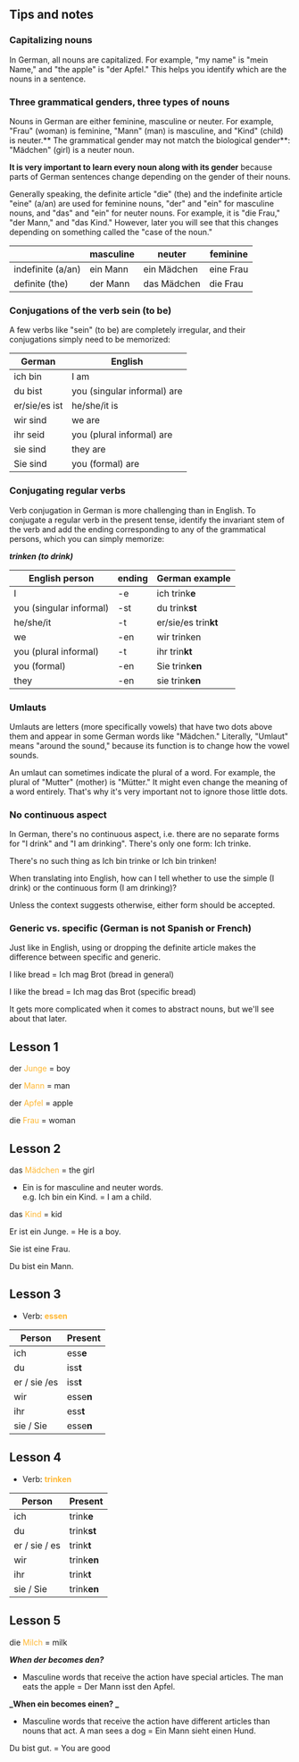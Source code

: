 ## Tips and notes

### Capitalizing nouns

In German, all nouns are capitalized. For example, "my name" is "mein Name," and "the apple" is "der Apfel." This helps you identify which are the nouns in a sentence.

### Three grammatical genders, three types of nouns

Nouns in German are either feminine, masculine or neuter. For example, "Frau" (woman) is feminine, "Mann" (man) is masculine, and "Kind" (child) is neuter.** The grammatical gender may not match the biological gender**: "Mädchen" (girl) is a neuter noun.

**It is very important to learn every noun along with its gender** because parts of German sentences change depending on the gender of their nouns.

Generally speaking, the definite article "die" (the) and the indefinite article "eine" (a/an) are used for feminine nouns, "der" and "ein" for masculine nouns, and "das" and "ein" for neuter nouns. For example, it is "die Frau," "der Mann," and "das Kind." However, later you will see that this changes depending on something called the "case of the noun."

| | masculine | neuter | feminine |
| -------- | ------- | ------- | ------- |
| indefinite (a/an) | ein Mann | ein Mädchen | eine Frau |
| definite (the) | der Mann	| das Mädchen |	die Frau |


### Conjugations of the verb sein (to be)

A few verbs like "sein" (to be) are completely irregular, and their conjugations simply need to be memorized:

| German | English |
| -------- | ------- |
| ich bin | I am
| du bist | you (singular informal) are |
| er/sie/es ist | he/she/it is |
| wir sind	| we are |
| ihr seid	| you (plural informal) are |
| sie sind	| they are |
| Sie sind	| you (formal) are |

### Conjugating regular verbs

Verb conjugation in German is more challenging than in English. To conjugate a regular verb in the present tense, identify the invariant stem of the verb and add the ending corresponding to any of the grammatical persons, which you can simply memorize:

**_trinken (to drink)_**

**English person**|**ending**|**German example**
-----|-----|-----
I | -e | ich trink**e**
you (singular informal)| -st | du trink**st**
he/she/it | -t | er/sie/es trin**kt**
we | -en | wir trinken
you (plural informal) | -t | ihr trin**kt**
you (formal) | -en | Sie trink**en**
they | -en | sie trink**en**

### Umlauts

Umlauts are letters (more specifically vowels) that have two dots above them and appear in some German words like "Mädchen." Literally, "Umlaut" means "around the sound," because its function is to change how the vowel sounds.

An umlaut can sometimes indicate the plural of a word. For example, the plural of "Mutter" (mother) is "Mütter." It might even change the meaning of a word entirely. That's why it's very important not to ignore those little dots.

### No continuous aspect

In German, there's no continuous aspect, i.e. there are no separate forms for "I drink" and "I am drinking". There's only one form: Ich trinke.

There's no such thing as Ich bin trinke or Ich bin trinken!

When translating into English, how can I tell whether to use the simple (I drink) or the continuous form (I am drinking)?

Unless the context suggests otherwise, either form should be accepted.

### Generic vs. specific (German is not Spanish or French)

Just like in English, using or dropping the definite article makes the difference between specific and generic.

I like bread = Ich mag Brot (bread in general)

I like the bread = Ich mag das Brot (specific bread)

It gets more complicated when it comes to abstract nouns, but we'll see about that later.


## Lesson 1
der <font color = #ffb732> Junge </font> = boy

der <font color = #ffb732> Mann </font>  = man

der <font color = #ffb732> Apfel </font> = apple 

die <font color = #ffb732> Frau </font>  = woman



## Lesson 2
das <font color = #ffb732> Mädchen </font> = the girl
- Ein is for masculine and neuter words.  
e.g. Ich bin ein Kind. = I am a child.

das <font color = #ffb732> Kind </font>  = kid

Er ist ein Junge. = He is a boy.

Sie ist eine Frau.

Du bist ein Mann.

## Lesson 3
- Verb: <font color = #ffb732> **essen** </font>  

| Person | Present |
| -------- | ------- |
| ich | ess**e** |
| du | iss**t** |
| er / sie /es | iss**t** |
| wir | esse**n** |
| ihr | ess**t** |
| sie / Sie | esse**n** |


## Lesson 4
- Verb: <font color = #ffb732>  **trinken**  </font>  

| Person | Present |
| --------- | ----------- |
| ich | trink**e** |
| du | trink**st** |
| er / sie / es | trink**t** |
| wir | trink**en** |
| ihr | trink**t** |
| sie / Sie | trink**en** |

## Lesson 5
die <font color = #ffb732> Milch </font> = milk

**_When der becomes den?_**
- Masculine words that receive the action have special articles.
The man eats the apple = Der Mann isst den Apfel.

**_When ein becomes einen? _**
- Masculine words that receive the action have different articles than nouns that act.
A man sees a dog = Ein Mann sieht einen Hund.

Du bist gut. = You are good